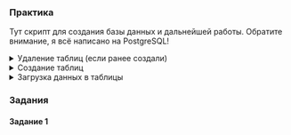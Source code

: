 ### Практика

Тут скрипт для создания базы данных и дальнейшей работы. Обратите внимание, я всё написано на PostgreSQL!
  
<details>
<summary>Удаление таблиц (если ранее создали)</summary>

</details>


<details>
<summary>Создание таблиц</summary>

</details>


<details>
<summary>Загрузка данных в таблицы</summary>

</details>


### Задания

#### Задание 1


